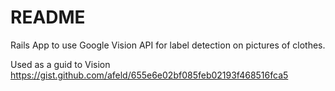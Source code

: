 # README

Rails App to use Google Vision API for label detection on pictures of clothes.

Used as a guid to Vision
https://gist.github.com/afeld/655e6e02bf085feb02193f468516fca5
